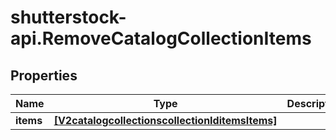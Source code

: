 # shutterstock-api.RemoveCatalogCollectionItems

## Properties
Name | Type | Description | Notes
------------ | ------------- | ------------- | -------------
**items** | [**[V2catalogcollectionscollectionIditemsItems]**](V2catalogcollectionscollectionIditemsItems.md) |  | 


